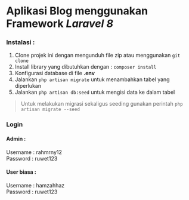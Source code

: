 # Aplikasi Blog menggunakan Framework *Laravel 8*
### Instalasi :
1. Clone projek ini dengan mengunduh file zip atau menggunakan ```git clone```
2. Install library yang dibutuhkan dengan : ```composer install```
3. Konfigurasi database di file **.env**
4. Jalankan ```php artisan migrate``` untuk menambahkan tabel yang diperlukan
5. Jalankan ```php artisan db:seed``` untuk mengisi data ke dalam tabel
> Untuk melakukan migrasi sekaligus seeding gunakan perintah
> ```php artisan migrate --seed```

### Login
#### Admin :
Username : rahmrny12
<br>
Password : ruwet123

#### User biasa :
Username : hamzahhaz
<br>
Password : ruwet123
